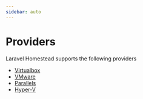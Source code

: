 ```yaml
---
sidebar: auto
---
```


# Providers

Laravel Homestead supports the following providers

- [Virtualbox](/providers/virtualbox.html)
- [VMware](/providers/vmware.html)
- [Parallels](/providers/parallels.html)
- [Hyper-V](/providers/hyperv.html)
